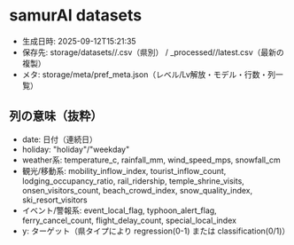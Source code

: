 # samurAI datasets

- 生成日時: 2025-09-12T15:21:35
- 保存先: storage/datasets/<region>/<pref>.csv（県別） / _processed/<pref>/latest.csv（最新の複製）
- メタ: storage/meta/pref_meta.json（レベル/Lv解放・モデル・行数・列一覧）

## 列の意味（抜粋）
- date: 日付（連続日）
- holiday: "holiday"/"weekday"
- weather系: temperature_c, rainfall_mm, wind_speed_mps, snowfall_cm
- 観光/移動系: mobility_inflow_index, tourist_inflow_count, lodging_occupancy_ratio, rail_ridership, temple_shrine_visits, onsen_visitors_count, beach_crowd_index, snow_quality_index, ski_resort_visitors
- イベント/警報系: event_local_flag, typhoon_alert_flag, ferry_cancel_count, flight_delay_count, special_local_index
- y: ターゲット（県タイプにより regression(0-1) または classification(0/1)）

